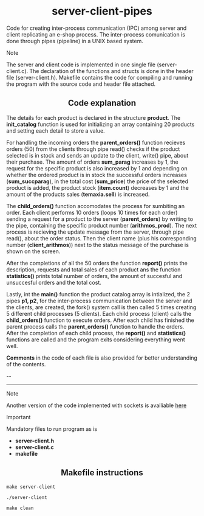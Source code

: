 <h1 align="center">
   server-client-pipes 
</h1>

Code for creating inter-process communication (IPC) among server and client replicating an e-shop process. The inter-process comunication is done through pipes (pipeline) in a UNIX based system. 

>[!NOTE]
>The server and client code is implemented in one single file (server-client.c). The declaration of the functions and structs is done in the header file (server-client.h). Makefile contains the code for compiling and running the program with the source code and header file attached.

<h2 align="center">
   Code explanation
</h2>

The details for each product is declared in the structure __product__. The __init_catalog__ function is used for initializing an array containing 20 products and setting each detail to store a value. 

For handling the incoming orders the __parent_orders()__ function recieves orders (50) from the clients through pipe read() checks if the product selected is in stock and sends an update to the client, write() pipe, about their purchase. The amount of orders __sum_parag__ increases by 1, the request for the specific product is also increased by 1 and depending on whether the ordered product is in stock the successful orders increases (__sum_succparag__), in the total cost (__sum_price__) the price of the selected product is added, the product stock (__item.count__) decreases by 1 and the amount of the products sales (__temaxia.sell__) is increased. 

The __child_orders()__ function accomodates the process for sumbiting an order. Each client performs 10 orders (loops 10 times for each order) sending a request for a product to the server (__parent_orders__) by writing to the pipe, containing the specific product number (__arithmos_prod__). The next process is recieving the update message from the server, through pipe read(), about the order status. Then the client name (plus his corresponding number (__client_arithmos__)) next to the status message of the purchase is shown on the screen. 

After the completions of all the 50 orders the function __report()__ prints the description, requests and total sales of each product ans the function __statistics()__ prints total number of orders, the amount of succesful and unsuccesful orders and the total cost.

Lastly, int the __main()__ function the product catalog array is intialized, the 2 pipes __p1, p2__, for the inter-process communication between the server and the clients, are created, the fork() system call is then called 5 times creating 5 different child processes (5 clients). Each child process (client) calls the __child_orders()__ function to execute orders. After each child has finished the parent process calls the __parent_orders()__ function to handle the orders. After the completion of each child process, the __report()__ and __statistics()__ functions are called and the program exits considering everything went well.

__Comments__ in the code of each file is also provided for better understanding of the contents.

--
<hr/>

>[!NOTE]
>Another version of the code implemented with sockets is availiable [here](https://github.com/ThomasRoinas/server-client-sockets)

>[!IMPORTANT]
>Mandatory files to run program as is
>- __server-client.h__   
>- __server-client.c__    
>- __makefile__

<h2 align="center">
   Makefile instructions
</h2>

```
make server-client

./server-client   

make clean
``` 
